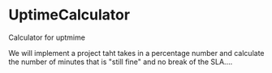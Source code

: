 # UptimeCalculator
Calculator for uptmime

We will implement a project taht takes in a percentage number and calculate the number of minutes that is "still fine" and no break of the SLA....